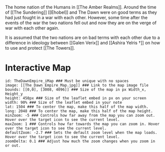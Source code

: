 The home nation of the Humans in [[The Amber Realms]]. Around the time of [[The Sundering]] [[Ehobel]] and The Dawn were on good terms as they had just fought in a war with each other. However, some time after the events of the war the two nations fell out and now they are on the verge of war with each other again. 

It is assumed that the two nations are on bad terms with each other due to a difference in ideology between [[Galen Verix]] and [[Ashira Yelris †]] on how to use and protect [[The Towers]].

# Interactive Map
```leaflet  
id: TheDawnEmpire_iMap ### Must be unique with no spaces  
image: [[The_Dawn_Empire_Map.jpg]] ### Link to the map image file  
bounds: [[0,0], [3008, 4096]] ### Size of the map in px Width_x, Height_y  
height: 450px ### Size of the leaflet embed in px on your screen  
width: 90% ### Size of the leaflet embed in your note  
lat: 1504 ### To center the map, make this half of the map width.  
long: 2048 ### To center the map, make this half of the map height.  
minZoom: -5 ### Controls how far away from the map you can zoom out. Hover over the target icon to see the current level.  
maxZoom: 1 ### Controls how far towards the map you can zoom in. Hover over the target icon to see the current level.  
defaultZoom: -2.7 ### Sets the default zoom level when the map loads. Hover over the target icon to see the current level.  
zoomDelta: 0.1 ### Adjust how much the zoom changes when you zoom in or out.
```
